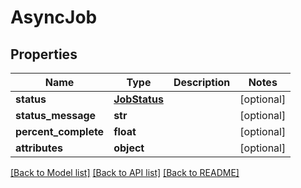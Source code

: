 # AsyncJob

## Properties
Name | Type | Description | Notes
------------ | ------------- | ------------- | -------------
**status** | [**JobStatus**](JobStatus.md) |  | [optional] 
**status_message** | **str** |  | [optional] 
**percent_complete** | **float** |  | [optional] 
**attributes** | **object** |  | [optional] 

[[Back to Model list]](../README.md#documentation-for-models) [[Back to API list]](../README.md#documentation-for-api-endpoints) [[Back to README]](../README.md)

